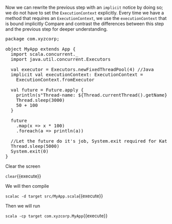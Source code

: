 Now we can rewrite the previous step with an `implicit` notice by doing so; we do not have to set the `ExecutionContext` explicitly.  Every time we have a method that requires an `ExecutionContext`, we use the `executionContext` that is bound implicitly  Compare and contrast the differences between this step and the previous step for deeper understanding.

<pre class="file" data-filename="src/MyApp.scala" data-target="replace">
package com.xyzcorp;

object MyApp extends App {
  import scala.concurrent._
  import java.util.concurrent.Executors

  val executor = Executors.newFixedThreadPool(4) //Java
  implicit val executionContext: ExecutionContext =
    ExecutionContext.fromExecutor

  val future = Future.apply {
    println(s"Thread-name: ${Thread.currentThread().getName}")
    Thread.sleep(3000)
    50 + 100
  }

  future
    .map(x => x * 100)
    .foreach(a => println(a))

  //Let the future do it's job, System.exit required for KataCoda
  Thread.sleep(5000)
  System.exit(0)
}
</pre>

Clear the screen

`clear`{{execute}}

We will then compile

`scalac -d target src/MyApp.scala`{{execute}}

Then we will run

`scala -cp target com.xyzcorp.MyApp`{{execute}}

